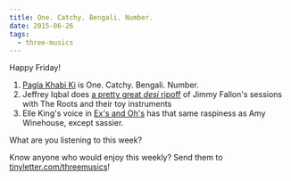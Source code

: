 ```yaml
---
title: One. Catchy. Bengali. Number.
date: 2015-06-26
tags:
  - three-musics
---
```


Happy Friday!

1. <a href="https://www.youtube.com/watch?v=djAtu7mnFV4">Pagla Khabi Ki</a> is One. Catchy. Bengali. Number.
1. Jeffrey Iqbal does <a href="https://www.facebook.com/JomyGeorgeMusic/videos/924588590897906/">a pretty great <em>desi </em>ripoff</a> of Jimmy Fallon's sessions with The Roots and their toy instruments
1. Elle King's voice in <a href="https://www.youtube.com/watch?v=X9OvgrxaPKU">Ex's and Oh's</a> has that same raspiness as Amy Winehouse, except sassier.

What are you listening to this week?

Know anyone who would enjoy this weekly? Send them to <a href="https://tinyletter.com/threemusics">tinyletter.com/threemusics</a>!
